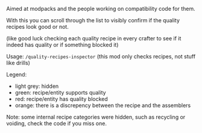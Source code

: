 Aimed at modpacks and the people working on compatibility code for them.

With this you can scroll through the list to visibly confirm if the quality recipes look good or not.

(like good luck checking each quality recipe in every crafter to see if it indeed has quality or if something blocked it)

Usage: `/quality-recipes-inspector`
(this mod only checks recipes, not stuff like drills)

Legend:
- light grey: hidden
- green: recipe/entity supports quality
- red: recipe/entity has quality blocked
- orange: there is a discrepency between the recipe and the assemblers

Note: some internal recipe categories were hidden, such as recycling or voiding, check the code if you miss one.
